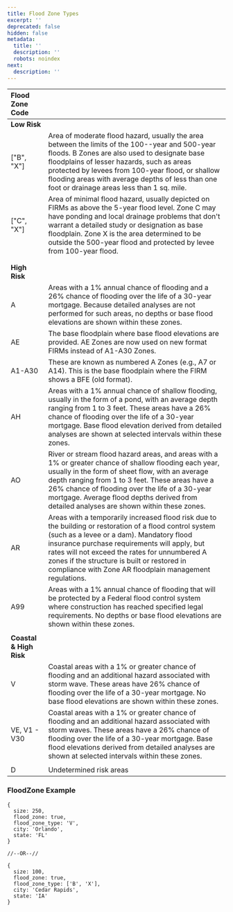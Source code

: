 ```yaml
---
title: Flood Zone Types
excerpt: ''
deprecated: false
hidden: false
metadata:
  title: ''
  description: ''
  robots: noindex
next:
  description: ''
---
```

| Flood Zone Code         |                                                                                                                                                                                                                                                                                                                                                                   |
| :---------------------- | :---------------------------------------------------------------------------------------------------------------------------------------------------------------------------------------------------------------------------------------------------------------------------------------------------------------------------------------------------------------- |
| **Low Risk**            |                                                                                                                                                                                                                                                                                                                                                                   |
| ["B", "X"]              | Area of moderate flood hazard, usually the area between the limits of the 100--year and 500-year floods. B Zones are also used to designate base floodplains of lesser hazards, such as areas protected by levees from 100-year flood, or shallow flooding areas with average depths of less than one foot or drainage areas less than 1 sq. mile.                   |
| ["C", "X"]              | Area of minimal flood hazard, usually depicted on FIRMs as above the 5-year flood level. Zone C may have ponding and local drainage problems that don't warrant a detailed study or designation as base floodplain. Zone X is the area determined to be outside the 500-year flood and protected by levee from 100-year flood.                                         |
|                         |                                                                                                                                                                                                                                                                                                                                                                   |
|                         |                                                                                                                                                                                                                                                                                                                                                                   |
| **High Risk**           |                                                                                                                                                                                                                                                                                                                                                                   |
| A                       | Areas with a 1% annual chance of flooding and a 26% chance of flooding over the life of a 30-year mortgage. Because detailed analyses are not performed for such areas, no depths or base flood elevations are shown within these zones.                                                                                                                            |
| AE                      | The base floodplain where base flood elevations are provided. AE Zones are now used on new format FIRMs instead of A1-A30 Zones.                                                                                                                                                                                                                                  |
| A1-A30                  | These are known as numbered A Zones (e.g., A7 or A14). This is the base floodplain where the FIRM shows a BFE (old format).                                                                                                                                                                                                                                       |
| AH                      | Areas with a 1% annual chance of shallow flooding, usually in the form of a pond, with an average depth ranging from 1 to 3 feet. These areas have a 26% chance of flooding over the life of a 30-year mortgage. Base flood elevation derived from detailed analyses are shown at selected intervals within these zones.                                            |
| AO                      | River or stream flood hazard areas, and areas with a 1% or greater chance of shallow flooding each year, usually in the form of sheet flow, with an average depth ranging from 1 to 3 feet. These areas have a 26% chance of flooding over the life of a 30-year mortgage. Average flood depths derived from detailed analyses are shown within these zones.         |
| AR                      | Areas with a temporarily increased flood risk due to the building or restoration of a flood control system (such as a levee or a dam). Mandatory flood insurance purchase requirements will apply, but rates will not exceed the rates for unnumbered A zones if the structure is built or restored in compliance with Zone AR floodplain management regulations. |
| A99                     | Areas with a 1% annual chance of flooding that will be protected by a Federal flood control system where construction has reached specified legal requirements. No depths or base flood elevations are shown within these zones.                                                                                                                                  |
|                         |                                                                                                                                                                                                                                                                                                                                                                   |
| **Coastal & High Risk** |                                                                                                                                                                                                                                                                                                                                                                   |
| V                       | Coastal areas with a 1% or greater chance of flooding and an additional hazard associated with storm wave. These areas have 26% chance of flooding over the life of a 30-year mortgage. No base flood elevations are shown within these zones.                                                                                                                    |
| VE, V1 - V30            | Coastal areas with a 1% or greater chance of flooding and an additional hazard associated with storm waves. These areas have a 26% chance of flooding over the life of a 30-year mortgage. Base flood elevations derived from detailed analyses are shown at selected intervals within these zones.                                                               |
|                         |                                                                                                                                                                                                                                                                                                                                                                   |
| D                       | Undetermined risk areas                                                                                                                                                                                                                                                                                                                                           |

### FloodZone Example

```
{
  size: 250,
  flood_zone: true,
  flood_zone_type: 'V',
  city: 'Orlando',
  state: 'FL'
}

//--OR--//

{
  size: 100,
  flood_zone: true,
  flood_zone_type: ['B', 'X'],
  city: 'Cedar Rapids',
  state: 'IA'
}
```